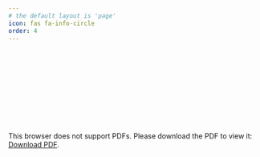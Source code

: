 ```yaml
---
# the default layout is 'page'
icon: fas fa-info-circle
order: 4
---
```


<object data="../assets/docs/resume.pdf" type="application/pdf" width="750px" height="750px">
    <embed src="../assets/docs/resume.pdf" type="application/pdf">
        <p>This browser does not support PDFs. Please download the PDF to view it: <a href="http://yoursite.com/the.pdf">Download PDF</a>.</p>
    </embed>
</object>

